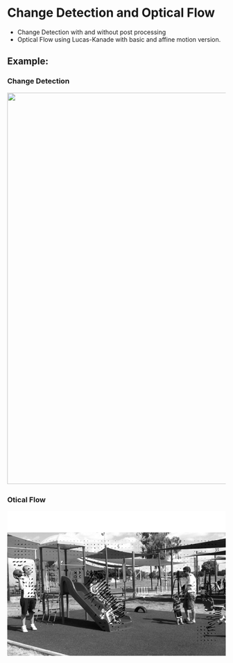 # Change Detection and Optical Flow

* Change Detection with and without post processing
* Optical Flow using Lucas-Kanade with basic and affine motion version.


## Example:
### Change Detection 
<img src="https://github.com/freddd1/Computer-vision/blob/main/change-detection-and-optical-flow/DATA/change-detection.gif" width="750" height="900" />

### Otical Flow
![Alt Text](https://github.com/freddd1/Computer-vision/blob/main/change-detection-and-optical-flow/DATA/OF.png)
